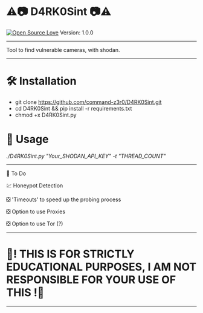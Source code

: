   # ⚠️📷 D4RK0Sint 📷⚠️

[![Open Source Love](https://badges.frapsoft.com/os/v1/open-source.svg?v=102)](https://github.com/command-z3r0?tab=repositories) Version: 1.0.0 
**************************************************************************
Tool to find vulnerable cameras, with shodan.
**************************************************************************

 # 🛠 Installation

 * git clone https://github.com/command-z3r0/D4RK0Sint.git
 * cd D4RK0Sint && pip install -r requirements.txt
 * chmod +x D4RK0Sint.py
# 📃 Usage

 _./D4RK0Sint.py "Your_SHODAN_API_KEY" -t "THREAD_COUNT"_
 
 
-----------------------------------------------------------------------------------------------------
📌 To Do

💹 Honeypot Detection

❎ 'Timeouts' to speed up the probing process

❎ Option to use Proxies

❎ Option to use Tor (?)

-----------------------------------------------------------------------------------------------------
# 🚧! THIS IS FOR STRICTLY EDUCATIONAL PURPOSES, I AM NOT RESPONSIBLE FOR YOUR USE OF THIS !🚧
------------------------------------------------------------------------------------------------------
